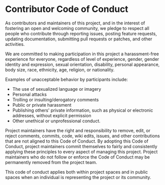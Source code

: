 # Contributor Code of Conduct
As contributors and maintainers of this project, and in the interest of fostering an open and welcoming community, we pledge to respect all people who contribute through reporting issues, posting feature requests, updating documentation, submitting pull requests or patches, and other activities.

We are committed to making participation in this project a harassment-free experience for everyone, regardless of level of experience, gender,
gender identity and expression, sexual orientation, disability, personal appearance, body size, race, ethnicity, age, religion, or nationality.

Examples of unacceptable behavior by participants include:

* The use of sexualized language or imagery
* Personal attacks
* Trolling or insulting/derogatory comments
* Public or private harassment
* Publishing others' private information, such as physical or electronic addresses, without explicit permission
* Other unethical or unprofessional conduct.

Project maintainers have the right and responsibility to remove, edit, or reject comments, commits, code, wiki edits, issues, and
other contributions that are not aligned to this Code of Conduct. By adopting this Code of Conduct, project maintainers commit themselves to fairly
and consistently applying these principles to every aspect of managing this project. Project maintainers who do not follow or enforce the Code of Conduct
may be permanently removed from the project team.

This code of conduct applies both within project spaces and in public spaces when an individual is representing the project or its community.
